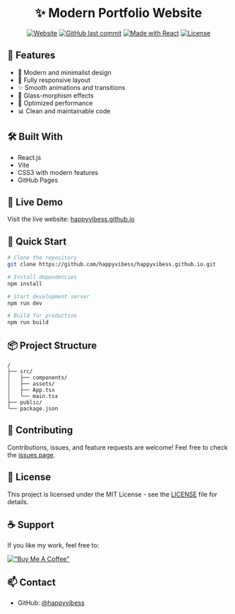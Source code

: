 <div align="center">
  <h1>✨ Modern Portfolio Website</h1>
  
  [![Website](https://img.shields.io/website?url=https%3A%2F%2Fhappyvibess.github.io)](https://happyvibess.github.io)
  [![GitHub last commit](https://img.shields.io/github/last-commit/happyvibess/happyvibess.github.io)](https://github.com/happyvibess/happyvibess.github.io/commits/master)
  [![Made with React](https://img.shields.io/badge/Made%20with-React-61DAFB?style=flat&logo=react)](https://reactjs.org/)
  [![License](https://img.shields.io/badge/License-MIT-blue.svg)](LICENSE)
</div>

## 🚀 Features

- 🎨 Modern and minimalist design
- 📱 Fully responsive layout
- ✨ Smooth animations and transitions
- 🌙 Glass-morphism effects
- 🎯 Optimized performance
- 📊 Clean and maintainable code

## 🛠️ Built With

- React.js
- Vite
- CSS3 with modern features
- GitHub Pages

## 🌟 Live Demo

Visit the live website: [happyvibess.github.io](https://happyvibess.github.io)

## 🚀 Quick Start

```bash
# Clone the repository
git clone https://github.com/happyvibess/happyvibess.github.io.git

# Install dependencies
npm install

# Start development server
npm run dev

# Build for production
npm run build
```

## 📦 Project Structure

```
/
├── src/
│   ├── components/
│   ├── assets/
│   ├── App.tsx
│   └── main.tsx
├── public/
└── package.json
```

## 🤝 Contributing

Contributions, issues, and feature requests are welcome! Feel free to check the [issues page](https://github.com/happyvibess/happyvibess.github.io/issues).

## 📝 License

This project is licensed under the MIT License - see the [LICENSE](LICENSE) file for details.

## ☕ Support

If you like my work, feel free to:

[!["Buy Me A Coffee"](https://www.buymeacoffee.com/assets/img/custom_images/orange_img.png)](https://www.buymeacoffee.com/happyvibess)

## 📫 Contact

- GitHub: [@happyvibess](https://github.com/happyvibess)

